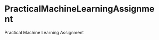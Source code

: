 PracticalMachineLearningAssignment
==================================

Practical Machine Learning Assignment
